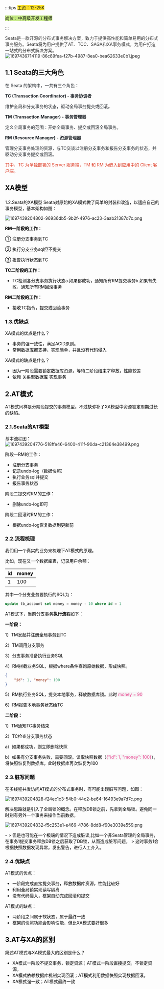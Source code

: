 :::tips
<font style="background-color:#FBDE28;">工资：12-25K</font>

<font style="background-color:#C1E77E;">岗位：中高级开发工程师</font>

:::

<font style="background-color:#C1E77E;"></font>

<font style="color:rgb(51, 51, 51);">Seata是一款开源的分布式事务解决方案，致力于提供高性能和简单易用的分布式事务服务。Seata将为用户提供了AT、TCC、SAGA和XA事务模式，为用户打造一站式的分布式解决方案。</font>![1697436714119-86c89fea-f27b-4987-8ea0-bea62633e0b1.jpeg](./assets/1697436714119-86c89fea-f27b-4987-8ea0-bea62633e0b1.jpeg)

## 
## 1.1 Seata的三大角色
<font style="color:rgb(36, 41, 46);">在 Seata 的架构中，一共有三个角色：</font>

**<font style="color:rgb(36, 41, 46);">TC (Transaction Coordinator) - 事务协调者</font>**

<font style="color:rgb(36, 41, 46);">维护全局和分支事务的状态，驱动全局事务提交或回滚。</font>

**<font style="color:rgb(36, 41, 46);">TM (Transaction Manager) - 事务管理器</font>**

<font style="color:rgb(36, 41, 46);">定义全局事务的范围：开始全局事务、提交或回滚全局事务。</font>

**<font style="color:rgb(36, 41, 46);">RM (Resource Manager) - 资源管理器</font>**

<font style="color:rgb(36, 41, 46);">管理分支事务处理的资源，与TC交谈以注册分支事务和报告分支事务的状态，并驱动分支事务提交或回滚。</font>

<font style="color:rgb(223, 64, 42);">其中，TC 为单独部署的 Server 服务端，TM 和 RM 为嵌入到应用中的 Client 客户端。</font>

## <font style="color:rgb(0, 0, 0);">XA模型</font>
### <font style="color:rgb(0, 0, 0);">  
</font><font style="color:rgb(0, 0, 0);">1.2.Seata的XA模型</font>
<font style="color:rgb(0, 0, 0);">Seata对原始的XA模式做了简单的封装和改造，以适应自己的事务模型，基本架构如图：</font>

![1697439204802-96936db5-9b2f-4976-ac23-3aab21387d7c.png](./assets/1697439204802-96936db5-9b2f-4976-ac23-3aab21387d7c.png)

  


**<font style="color:rgb(0, 0, 0);">RM一阶段的工作：</font>**

<font style="color:rgb(0, 0, 0);">① 注册分支事务到TC</font>

<font style="color:rgb(0, 0, 0);">② 执行分支业务sql但不提交</font>

<font style="color:rgb(0, 0, 0);">③ 报告执行状态到TC</font>

**<font style="color:rgb(0, 0, 0);">TC二阶段的工作：</font>**

+ <font style="color:rgb(0, 0, 0);">TC检测各分支事务执行状态</font><font style="color:rgb(0, 0, 0);">a.如果都成功，通知所有RM提交事务</font><font style="color:rgb(0, 0, 0);">b.如果有失败，通知所有RM回滚事务</font>

**<font style="color:rgb(0, 0, 0);">RM二阶段的工作：</font>**

+ <font style="color:rgb(0, 0, 0);">接收TC指令，提交或回滚事务</font>

  


### <font style="color:rgb(0, 0, 0);">1.3.优缺点</font>
<font style="color:rgb(0, 0, 0);">XA模式的优点是什么？</font>

+ <font style="color:rgb(0, 0, 0);">事务的强一致性，满足ACID原则。</font>
+ <font style="color:rgb(0, 0, 0);">常用数据库都支持，实现简单，并且没有代码侵入</font>

<font style="color:rgb(0, 0, 0);">XA模式的缺点是什么？</font>

+ <font style="color:rgb(0, 0, 0);">因为一阶段需要锁定数据库资源，等待二阶段结束才释放，性能较差</font>
+ <font style="color:rgb(0, 0, 0);">依赖 关系型数据库 实现事务</font>

  


## <font style="color:rgb(0, 0, 0);">2.AT模式</font>
<font style="color:rgb(0, 0, 0);">AT模式同样是分阶段提交的事务模型，不过缺弥补了XA模型中资源锁定周期过长的缺陷。</font>

### <font style="color:rgb(0, 0, 0);">2.1.Seata的AT模型</font>
<font style="color:rgb(0, 0, 0);">基本流程图：  
</font>![1697439204776-518ffe46-6400-411f-90da-c21364e38499.png](./assets/1697439204776-518ffe46-6400-411f-90da-c21364e38499.png)

  


<font style="color:rgb(0, 0, 0);">阶段一RM的工作：</font>

+ <font style="color:rgb(0, 0, 0);">注册分支事务</font>
+ <font style="color:rgb(0, 0, 0);">记录undo-log（数据快照）</font>
+ <font style="color:rgb(0, 0, 0);">执行业务sql并提交</font>
+ <font style="color:rgb(0, 0, 0);">报告事务状态</font>

<font style="color:rgb(0, 0, 0);">阶段二提交时RM的工作：</font>

+ <font style="color:rgb(0, 0, 0);">删除undo-log即可</font>

<font style="color:rgb(0, 0, 0);">阶段二回滚时RM的工作：</font>

+ <font style="color:rgb(0, 0, 0);">根据undo-log恢复数据到更新前</font>

  


### <font style="color:rgb(0, 0, 0);">2.2.流程梳理</font>
<font style="color:rgb(0, 0, 0);">我们用一个真实的业务来梳理下AT模式的原理。</font>

<font style="color:rgb(0, 0, 0);">比如，现在又一个数据库表，记录用户余额：</font>

| **<font style="color:rgb(0, 0, 0);">id</font>** | **<font style="color:rgb(0, 0, 0);">money</font>** |
| :--- | :--- |
| <font style="color:rgb(0, 0, 0);">1</font> | <font style="color:rgb(0, 0, 0);">100</font> |


<font style="color:rgb(0, 0, 0);">其中一个分支业务要执行的SQL为：</font>

```sql
update tb_account set money = money - 10 where id = 1
```

  


<font style="color:rgb(0, 0, 0);">AT模式下，当前分支事务</font>**<font style="color:rgb(0, 0, 0);">执行流程</font>**<font style="color:rgb(0, 0, 0);">如下：</font>

**<font style="color:rgb(0, 0, 0);">一阶段：</font>**

<font style="color:rgb(0, 0, 0);">1）TM发起并注册全局事务到TC</font>

<font style="color:rgb(0, 0, 0);">2）TM调用分支事务</font>

<font style="color:rgb(0, 0, 0);">3）分支事务准备执行业务SQL</font>

<font style="color:rgb(0, 0, 0);">4）RM拦截业务SQL，根据where条件查询原始数据，形成快照。</font>

```json
{
    "id": 1, "money": 100
}
```

<font style="color:rgb(0, 0, 0);">5）RM执行业务SQL，提交本地事务，释放数据库锁。此时</font><font style="color:rgb(0, 0, 0);"> </font><font style="color:rgb(232, 62, 140);background-color:rgb(246, 246, 246);">money = 90</font>

<font style="color:rgb(0, 0, 0);">6）RM报告本地事务状态给TC</font>

  


**<font style="color:rgb(0, 0, 0);">二阶段：</font>**

<font style="color:rgb(0, 0, 0);">1）TM通知TC事务结束</font>

<font style="color:rgb(0, 0, 0);">2）TC检查分支事务状态</font>

<font style="color:rgb(0, 0, 0);">a）如果都成功，则立即删除快照</font>

<font style="color:rgb(0, 0, 0);">b）如果有分支事务失败，需要回滚。读取快照数据（</font><font style="color:rgb(232, 62, 140);background-color:rgb(246, 246, 246);">{"id": 1, "money": 100}</font><font style="color:rgb(0, 0, 0);">），将快照恢复到数据库。此时数据库再次恢复为100</font>

  


### <font style="color:rgb(0, 0, 0);">2.3.脏写问题</font>
<font style="color:rgb(0, 0, 0);">在多线程并发访问AT模式的分布式事务时，有可能出现脏写问题，如图：</font>

![1697439204828-f24ec1c3-54b0-44c2-be64-16493e9a7d7c.png](./assets/1697439204828-f24ec1c3-54b0-44c2-be64-16493e9a7d7c.png)

<font style="color:rgb(0, 0, 0);">解决思路就是引入了全局锁的概念。在释放DB锁之前，先拿到全局锁。避免同一时刻有另外一个事务来操作当前数据。</font>

![1697439204832-f5c253e1-e466-4786-8dd8-f90e3039e559.png](./assets/1697439204832-f5c253e1-e466-4786-8dd8-f90e3039e559.png)

  
<font style="color:rgb(0, 0, 0);">- > 但是也可能在一个极端的情况下造成脏读,比如一个非Seata管理的全局事务，在事务1提交事务释放DB锁之后获取了DB锁，从而造成脏写问题。 > 这时事务1会根据快照数据发现异常，发出警告，进行人工介入。</font>  


### <font style="color:rgb(0, 0, 0);">2.4.优缺点</font>
<font style="color:rgb(0, 0, 0);">AT模式的优点：</font>

+ <font style="color:rgb(0, 0, 0);">一阶段完成直接提交事务，释放数据库资源，性能比较好</font>
+ <font style="color:rgb(0, 0, 0);">利用全局锁实现读写隔离</font>
+ <font style="color:rgb(0, 0, 0);">没有代码侵入，框架自动完成回滚和提交</font>

<font style="color:rgb(0, 0, 0);">AT模式的缺点：</font>

+ <font style="color:rgb(0, 0, 0);">两阶段之间属于软状态，属于最终一致</font>
+ <font style="color:rgb(0, 0, 0);">框架的快照功能会影响性能，但比XA模式要好很多</font>

  


## <font style="color:rgb(0, 0, 0);">3.AT与XA的区别</font>
<font style="color:rgb(0, 0, 0);">简述AT模式与XA模式最大的区别是什么？</font>

+ <font style="color:rgb(0, 0, 0);">XA模式一阶段不提交事务，锁定资源；AT模式一阶段直接提交，不锁定资源。</font>
+ <font style="color:rgb(0, 0, 0);">XA模式依赖数据库机制实现回滚；AT模式利用数据快照实现数据回滚。</font>
+ <font style="color:rgb(0, 0, 0);">XA模式强一致；AT模式最终一致</font>


